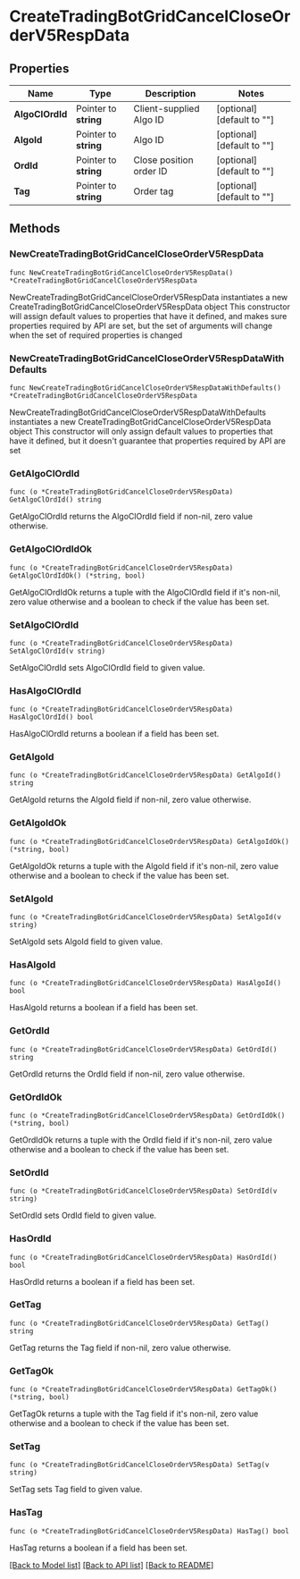 # CreateTradingBotGridCancelCloseOrderV5RespData

## Properties

Name | Type | Description | Notes
------------ | ------------- | ------------- | -------------
**AlgoClOrdId** | Pointer to **string** | Client-supplied Algo ID | [optional] [default to ""]
**AlgoId** | Pointer to **string** | Algo ID | [optional] [default to ""]
**OrdId** | Pointer to **string** | Close position order ID | [optional] [default to ""]
**Tag** | Pointer to **string** | Order tag | [optional] [default to ""]

## Methods

### NewCreateTradingBotGridCancelCloseOrderV5RespData

`func NewCreateTradingBotGridCancelCloseOrderV5RespData() *CreateTradingBotGridCancelCloseOrderV5RespData`

NewCreateTradingBotGridCancelCloseOrderV5RespData instantiates a new CreateTradingBotGridCancelCloseOrderV5RespData object
This constructor will assign default values to properties that have it defined,
and makes sure properties required by API are set, but the set of arguments
will change when the set of required properties is changed

### NewCreateTradingBotGridCancelCloseOrderV5RespDataWithDefaults

`func NewCreateTradingBotGridCancelCloseOrderV5RespDataWithDefaults() *CreateTradingBotGridCancelCloseOrderV5RespData`

NewCreateTradingBotGridCancelCloseOrderV5RespDataWithDefaults instantiates a new CreateTradingBotGridCancelCloseOrderV5RespData object
This constructor will only assign default values to properties that have it defined,
but it doesn't guarantee that properties required by API are set

### GetAlgoClOrdId

`func (o *CreateTradingBotGridCancelCloseOrderV5RespData) GetAlgoClOrdId() string`

GetAlgoClOrdId returns the AlgoClOrdId field if non-nil, zero value otherwise.

### GetAlgoClOrdIdOk

`func (o *CreateTradingBotGridCancelCloseOrderV5RespData) GetAlgoClOrdIdOk() (*string, bool)`

GetAlgoClOrdIdOk returns a tuple with the AlgoClOrdId field if it's non-nil, zero value otherwise
and a boolean to check if the value has been set.

### SetAlgoClOrdId

`func (o *CreateTradingBotGridCancelCloseOrderV5RespData) SetAlgoClOrdId(v string)`

SetAlgoClOrdId sets AlgoClOrdId field to given value.

### HasAlgoClOrdId

`func (o *CreateTradingBotGridCancelCloseOrderV5RespData) HasAlgoClOrdId() bool`

HasAlgoClOrdId returns a boolean if a field has been set.

### GetAlgoId

`func (o *CreateTradingBotGridCancelCloseOrderV5RespData) GetAlgoId() string`

GetAlgoId returns the AlgoId field if non-nil, zero value otherwise.

### GetAlgoIdOk

`func (o *CreateTradingBotGridCancelCloseOrderV5RespData) GetAlgoIdOk() (*string, bool)`

GetAlgoIdOk returns a tuple with the AlgoId field if it's non-nil, zero value otherwise
and a boolean to check if the value has been set.

### SetAlgoId

`func (o *CreateTradingBotGridCancelCloseOrderV5RespData) SetAlgoId(v string)`

SetAlgoId sets AlgoId field to given value.

### HasAlgoId

`func (o *CreateTradingBotGridCancelCloseOrderV5RespData) HasAlgoId() bool`

HasAlgoId returns a boolean if a field has been set.

### GetOrdId

`func (o *CreateTradingBotGridCancelCloseOrderV5RespData) GetOrdId() string`

GetOrdId returns the OrdId field if non-nil, zero value otherwise.

### GetOrdIdOk

`func (o *CreateTradingBotGridCancelCloseOrderV5RespData) GetOrdIdOk() (*string, bool)`

GetOrdIdOk returns a tuple with the OrdId field if it's non-nil, zero value otherwise
and a boolean to check if the value has been set.

### SetOrdId

`func (o *CreateTradingBotGridCancelCloseOrderV5RespData) SetOrdId(v string)`

SetOrdId sets OrdId field to given value.

### HasOrdId

`func (o *CreateTradingBotGridCancelCloseOrderV5RespData) HasOrdId() bool`

HasOrdId returns a boolean if a field has been set.

### GetTag

`func (o *CreateTradingBotGridCancelCloseOrderV5RespData) GetTag() string`

GetTag returns the Tag field if non-nil, zero value otherwise.

### GetTagOk

`func (o *CreateTradingBotGridCancelCloseOrderV5RespData) GetTagOk() (*string, bool)`

GetTagOk returns a tuple with the Tag field if it's non-nil, zero value otherwise
and a boolean to check if the value has been set.

### SetTag

`func (o *CreateTradingBotGridCancelCloseOrderV5RespData) SetTag(v string)`

SetTag sets Tag field to given value.

### HasTag

`func (o *CreateTradingBotGridCancelCloseOrderV5RespData) HasTag() bool`

HasTag returns a boolean if a field has been set.


[[Back to Model list]](../README.md#documentation-for-models) [[Back to API list]](../README.md#documentation-for-api-endpoints) [[Back to README]](../README.md)


